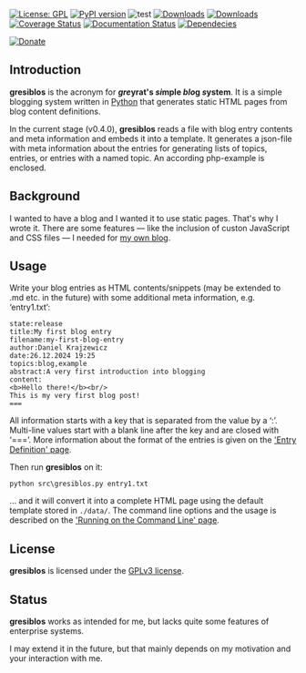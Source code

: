 [![License: GPL](https://img.shields.io/badge/License-GPL-green.svg)](https://github.com/dkrajzew/degrotesque/blob/master/LICENSE)
[![PyPI version](https://badge.fury.io/py/gresiblos.svg)](https://pypi.python.org/pypi/gresiblos)
![test](https://github.com/dkrajzew/gresiblos/actions/workflows/test.yml/badge.svg)
[![Downloads](https://pepy.tech/badge/gresiblos)](https://pepy.tech/project/gresiblos)
[![Downloads](https://static.pepy.tech/badge/gresiblos/week)](https://pepy.tech/project/gresiblos)
[![Coverage Status](https://coveralls.io/repos/github/dkrajzew/gresiblos/badge.svg?branch=main)](https://coveralls.io/github/dkrajzew/gresiblos?branch=main)
[![Documentation Status](https://readthedocs.org/projects/gresiblos/badge/?version=latest)](https://gresiblos.readthedocs.io/en/latest/?badge=latest)
[![Dependecies](https://img.shields.io/badge/dependencies-none-green)](https://img.shields.io/badge/dependencies-none-green)


[![Donate](https://www.paypalobjects.com/en_US/i/btn/btn_donate_SM.gif)](https://www.paypal.com/cgi-bin/webscr?cmd=_s-xclick&hosted_button_id=GVQQWZKB6FDES)


Introduction
------------

__gresiblos__ is the acronym for __*gre*yrat&#39;s *si*mple *blo*g *s*ystem__. It is a simple blogging system written in [Python](https://www.python.org/) that generates static HTML pages from blog content definitions.

In the current stage (v0.4.0), __gresiblos__ reads a file with blog entry contents and meta information and embeds it into a template. It generates a json-file with meta information about the entries for generating lists of topics, entries, or entries with a named topic. An according php-example is enclosed.


Background
----------

I wanted to have a blog and I wanted it to use static pages. That&#39;s why I wrote it. There are some features &#8212; like the inclusion of custon JavaScript and CSS files &#8212; I needed for [my own blog](https://www.krajzewicz.de/blog/index.php).


Usage
-----

Write your blog entries as HTML contents/snippets (may be extended to .md etc. in the future) with some additional meta information, e.g. &#8216;entry1.txt&#8217;:

```
state:release
title:My first blog entry
filename:my-first-blog-entry
author:Daniel Krajzewicz
date:26.12.2024 19:25
topics:blog,example
abstract:A very first introduction into blogging
content:
<b>Hello there!</b><br/>
This is my very first blog post!
===
```

All information starts with a key that is separated from the value by a &#8216;:&#8217;. Multi-line values start with a blank line after the key and are closed with &#8216;===&#8217;. More information about the format of the entries is given on the [&#39;Entry Definition&#39; page](./use_entries.md).

Then run __gresiblos__ on it:

```shell
python src\gresiblos.py entry1.txt
```

&#8230; and it will convert it into a complete HTML page using the default template stored in ```./data/```. The command line options and the usage is described on the [&#39;Running on the Command Line&#39; page](./use_cmd.md).



License
-------

__gresiblos__ is licensed under the [GPLv3 license](license.md).


Status
------

__gresiblos__ works as intended for me, but lacks quite some features of enterprise systems.

I may extend it in the future, but that mainly depends on my motivation and your interaction with me.


